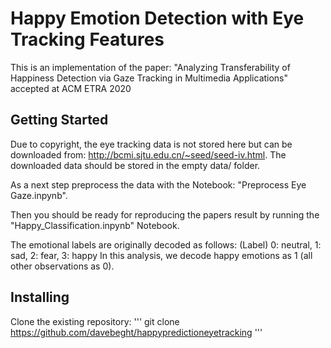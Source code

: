 # Happy Emotion Detection with Eye Tracking Features 

This is an implementation of the paper: "Analyzing Transferability of Happiness Detection via Gaze Tracking in Multimedia Applications" 
accepted at ACM ETRA 2020

## Getting Started
Due to copyright, the eye tracking data is not stored here but can be downloaded from: http://bcmi.sjtu.edu.cn/~seed/seed-iv.html. The downloaded data should be stored in the empty data/ folder.

As a next step preprocess the data with the Notebook: "Preprocess Eye Gaze.inpynb". 

Then you should be ready for reproducing the papers result by running the "Happy_Classification.inpynb" Notebook.

The emotional labels are originally decoded as follows:
(Label) 0: neutral, 1: sad, 2: fear, 3: happy
In this analysis, we decode happy emotions as 1 (all other observations as 0).


## Installing
Clone the existing repository:
'''
git clone https://github.com/davebeght/happypredictioneyetracking
'''
 
